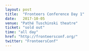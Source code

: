 ```yaml
---
layout: post
title:  "Fronteers Conference Day 1"
date:   2017-10-05
venue: "Pathé Tuschinski theatre"
ticket: "sold out"
time: "all day"
href: "http://fronteersconf.org/"
twitter: "FronteersConf"
---
```

<!-- fill in the URL of your event host page if you haven't enough information for a detail page, so the event link won't point on the detail page at all -->
